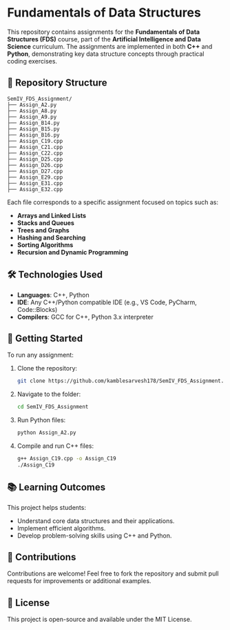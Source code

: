 # Fundamentals of Data Structures

This repository contains assignments for the **Fundamentals of Data Structures (FDS)** course, part of the **Artificial Intelligence and Data Science** curriculum. The assignments are implemented in both **C++** and **Python**, demonstrating key data structure concepts through practical coding exercises.

## 📁 Repository Structure

```
SemIV_FDS_Assignment/
├── Assign_A2.py
├── Assign_A8.py
├── Assign_A9.py
├── Assign_B14.py
├── Assign_B15.py
├── Assign_B16.py
├── Assign_C19.cpp
├── Assign_C21.cpp
├── Assign_C22.cpp
├── Assign_D25.cpp
├── Assign_D26.cpp
├── Assign_D27.cpp
├── Assign_E29.cpp
├── Assign_E31.cpp
├── Assign_E32.cpp
```

Each file corresponds to a specific assignment focused on topics such as:

- **Arrays and Linked Lists**
- **Stacks and Queues**
- **Trees and Graphs**
- **Hashing and Searching**
- **Sorting Algorithms**
- **Recursion and Dynamic Programming**

## 🛠️ Technologies Used

- **Languages**: C++, Python
- **IDE**: Any C++/Python compatible IDE (e.g., VS Code, PyCharm, Code::Blocks)
- **Compilers**: GCC for C++, Python 3.x interpreter

## 🚀 Getting Started

To run any assignment:

1. Clone the repository:
   ```bash
   git clone https://github.com/kamblesarvesh178/SemIV_FDS_Assignment.git
   ```
2. Navigate to the folder:
   ```bash
   cd SemIV_FDS_Assignment
   ```
3. Run Python files:
   ```bash
   python Assign_A2.py
   ```
4. Compile and run C++ files:
   ```bash
   g++ Assign_C19.cpp -o Assign_C19
   ./Assign_C19
   ```

## 📚 Learning Outcomes

This project helps students:

- Understand core data structures and their applications.
- Implement efficient algorithms.
- Develop problem-solving skills using C++ and Python.

## 🙌 Contributions

Contributions are welcome! Feel free to fork the repository and submit pull requests for improvements or additional examples.

## 📄 License

This project is open-source and available under the MIT License.
